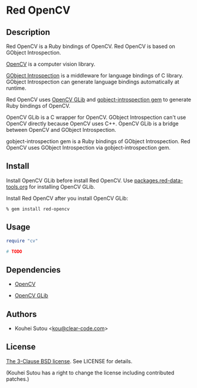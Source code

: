 # Red OpenCV

## Description

Red OpenCV is a Ruby bindings of OpenCV. Red OpenCV is based on GObject Introspection.

[OpenCV][opencv] is a computer vision library.

[GObject Introspection][gobject-introspection] is a middleware for language bindings of C library. GObject Introspection can generate language bindings automatically at runtime.

Red OpenCV uses [OpenCV GLib][opencv-glib] and [gobject-introspection gem][gobject-introspection-gem] to generate Ruby bindings of OpenCV.

OpenCV GLib is a C wrapper for OpenCV. GObject Introspection can't use OpenCV directly because OpenCV uses C++. OpenCV GLib is a bridge between OpenCV and GObject Introspection.

gobject-introspection gem is a Ruby bindings of GObject Introspection. Red OpenCV uses GObject Introspection via gobject-introspection gem.

## Install

Install OpenCV GLib before install Red OpenCV. Use [packages.red-data-tools.org][packages-red-data-tools-org] for installing OpenCV GLib.

Install Red OpenCV after you install OpenCV GLib:

```text
% gem install red-opencv
```

## Usage

```ruby
require "cv"

# TODO
```

## Dependencies

  * [OpenCV][opencv]

  * [OpenCV GLib][opencv-glib]


## Authors

  * Kouhei Sutou \<kou@clear-code.com\>

## License

[The 3-Clause BSD license][bsd-3-clause]. See LICENSE for details.

(Kouhei Sutou has a right to change the license including contributed
patches.)

[opencv]:https://opencv.org/

[gobject-introspection]:https://wiki.gnome.org/action/show/Projects/GObjectIntrospection

[opencv-glib]:https://github.com/red-data-tools/opencv-glib

[gobject-introspection-gem]:https://rubygems.org/gems/gobject-introspection

[packages-red-data-tools-org]:https://github.com/red-data-tools/packages.red-data-tools.org

[bsd-3-clause]:https://opensource.org/licenses/BSD-3-Clause
